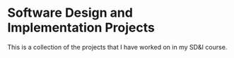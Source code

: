 # Software Design and Implementation Projects

This is a collection of the projects that I have worked on in my SD&I course.
